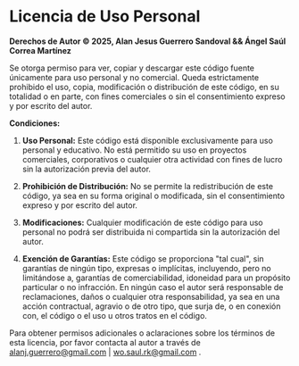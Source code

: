 # Licencia de Uso Personal

**Derechos de Autor © 2025, Alan Jesus Guerrero Sandoval && Ángel Saúl Correa Martínez**

Se otorga permiso para ver, copiar y descargar este código fuente únicamente para uso personal y no comercial. Queda estrictamente prohibido el uso, copia, modificación o distribución de este código, en su totalidad o en parte, con fines comerciales o sin el consentimiento expreso y por escrito del autor.

**Condiciones:**

1. **Uso Personal:** Este código está disponible exclusivamente para uso personal y educativo. No está permitido su uso en proyectos comerciales, corporativos o cualquier otra actividad con fines de lucro sin la autorización previa del autor.

2. **Prohibición de Distribución:** No se permite la redistribución de este código, ya sea en su forma original o modificada, sin el consentimiento expreso y por escrito del autor.

3. **Modificaciones:** Cualquier modificación de este código para uso personal no podrá ser distribuida ni compartida sin la autorización del autor.

4. **Exención de Garantías:** Este código se proporciona "tal cual", sin garantías de ningún tipo, expresas o implícitas, incluyendo, pero no limitándose a, garantías de comerciabilidad, idoneidad para un propósito particular o no infracción. En ningún caso el autor será responsable de reclamaciones, daños o cualquier otra responsabilidad, ya sea en una acción contractual, agravio o de otro tipo, que surja de, o en conexión con, el código o el uso u otros tratos en el código.

Para obtener permisos adicionales o aclaraciones sobre los términos de esta licencia, por favor contacta al autor a través de alanj.guerrero@gmail.com | wo.saul.rk@gmail.com .

